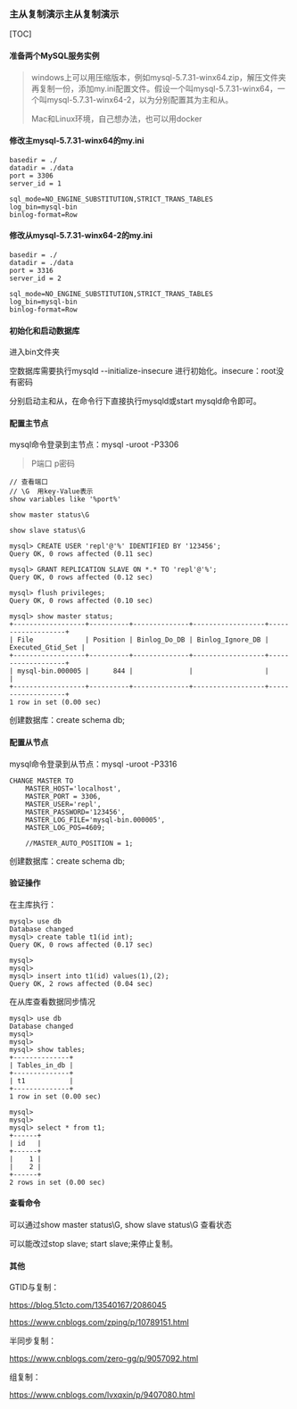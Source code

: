 ### 主从复制演示主从复制演示

[TOC]

#### 准备两个MySQL服务实例

> windows上可以用压缩版本，例如mysql-5.7.31-winx64.zip，解压文件夹再复制一份，添加my.ini配置文件。假设一个叫mysql-5.7.31-winx64，一个叫mysql-5.7.31-winx64-2，以为分别配置其为主和从。
>
> Mac和Linux环境，自己想办法，也可以用docker

#### 修改主mysql-5.7.31-winx64的my.ini

```
basedir = ./
datadir = ./data
port = 3306
server_id = 1

sql_mode=NO_ENGINE_SUBSTITUTION,STRICT_TRANS_TABLES
log_bin=mysql-bin
binlog-format=Row
```



#### 修改从mysql-5.7.31-winx64-2的my.ini

```
basedir = ./
datadir = ./data
port = 3316
server_id = 2

sql_mode=NO_ENGINE_SUBSTITUTION,STRICT_TRANS_TABLES
log_bin=mysql-bin
binlog-format=Row
```



#### 初始化和启动数据库

进入bin文件夹

空数据库需要执行mysqld --initialize-insecure 进行初始化。insecure：root没有密码

分别启动主和从，在命令行下直接执行mysqld或start mysqld命令即可。



#### 配置主节点

mysql命令登录到主节点：mysql -uroot -P3306


> P端口  p密码

```
// 查看端口
// \G  用key-Value表示
show variables like '%port%'

show master status\G

show slave status\G
```

```
mysql> CREATE USER 'repl'@'%' IDENTIFIED BY '123456';
Query OK, 0 rows affected (0.11 sec)

mysql> GRANT REPLICATION SLAVE ON *.* TO 'repl'@'%';
Query OK, 0 rows affected (0.12 sec)

mysql> flush privileges;
Query OK, 0 rows affected (0.10 sec)

mysql> show master status;
+------------------+----------+--------------+------------------+-------------------+
| File             | Position | Binlog_Do_DB | Binlog_Ignore_DB | Executed_Gtid_Set |
+------------------+----------+--------------+------------------+-------------------+
| mysql-bin.000005 |      844 |              |                  |                   |
+------------------+----------+--------------+------------------+-------------------+
1 row in set (0.00 sec)
```

创建数据库：create schema db;

#### 配置从节点

mysql命令登录到从节点：mysql -uroot -P3316

```
CHANGE MASTER TO
    MASTER_HOST='localhost',
    MASTER_PORT = 3306,
    MASTER_USER='repl',
    MASTER_PASSWORD='123456',
    MASTER_LOG_FILE='mysql-bin.000005',
    MASTER_LOG_POS=4609;

    //MASTER_AUTO_POSITION = 1;
```

创建数据库：create schema db;



#### 验证操作

在主库执行：

```
mysql> use db
Database changed
mysql> create table t1(id int);
Query OK, 0 rows affected (0.17 sec)

mysql>
mysql>
mysql> insert into t1(id) values(1),(2);
Query OK, 2 rows affected (0.04 sec)
```



在从库查看数据同步情况

```
mysql> use db
Database changed
mysql>
mysql>
mysql> show tables;
+--------------+
| Tables_in_db |
+--------------+
| t1           |
+--------------+
1 row in set (0.00 sec)

mysql>
mysql>
mysql> select * from t1;
+------+
| id   |
+------+
|    1 |
|    2 |
+------+
2 rows in set (0.00 sec)
```



#### 查看命令

可以通过show master status\G, show slave status\G 查看状态

可以能改过stop slave; start slave;来停止复制。



#### 其他

GTID与复制：

https://blog.51cto.com/13540167/2086045

https://www.cnblogs.com/zping/p/10789151.html

半同步复制：

https://www.cnblogs.com/zero-gg/p/9057092.html

组复制：

https://www.cnblogs.com/lvxqxin/p/9407080.html
